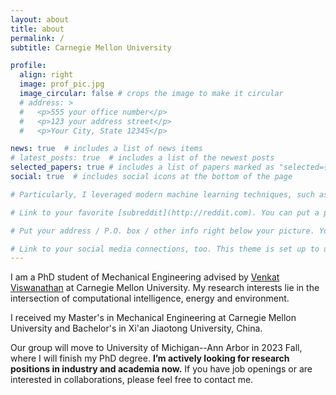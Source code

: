 ```yaml
---
layout: about
title: about
permalink: /
subtitle: Carnegie Mellon University

profile:
  align: right
  image: prof_pic.jpg
  image_circular: false # crops the image to make it circular
  # address: >
  #   <p>555 your office number</p>
  #   <p>123 your address street</p>
  #   <p>Your City, State 12345</p>

news: true  # includes a list of news items
# latest_posts: true  # includes a list of the newest posts
selected_papers: true # includes a list of papers marked as "selected={true}"
social: true  # includes social icons at the bottom of the page

# Particularly, I leveraged modern machine learning techniques, such as active learning and graph machine learning, to accelerate materials design and optimization. I also developed atomistic-scale and meso-scale modeling tools to investigate interfacial physics of batteries.

# Link to your favorite [subreddit](http://reddit.com). You can put a picture in, too. The code is already in, just name your picture `prof_pic.jpg` and put it in the `img/` folder.

# Put your address / P.O. box / other info right below your picture. You can also disable any of these elements by editing `profile` property of the YAML header of your `_pages/about.md`. Edit `_bibliography/papers.bib` and Jekyll will render your [publications page](/al-folio/publications/) automatically.

# Link to your social media connections, too. This theme is set up to use [Font Awesome icons](http://fortawesome.github.io/Font-Awesome/) and [Academicons](https://jpswalsh.github.io/academicons/), like the ones below. Add your Facebook, Twitter, LinkedIn, Google Scholar, or just disable all of them.
---
```


I am a PhD student of Mechanical Engineering advised by [Venkat Viswanathan](https://www.meche.engineering.cmu.edu/directory/bios/viswanathan-venkat.html) at Carnegie Mellon University. My research interests lie in the intersection of computational intelligence, energy and environment. 

I received my Master's in Mechanical Engineering at Carnegie Mellon University and Bachelor's in Xi'an Jiaotong University, China.

Our group will move to University of Michigan--Ann Arbor in 2023 Fall, where I will finish my PhD degree. **I’m actively looking for research positions in industry and academia now.** If you have job openings or are interested in collaborations, please feel free to contact me.
